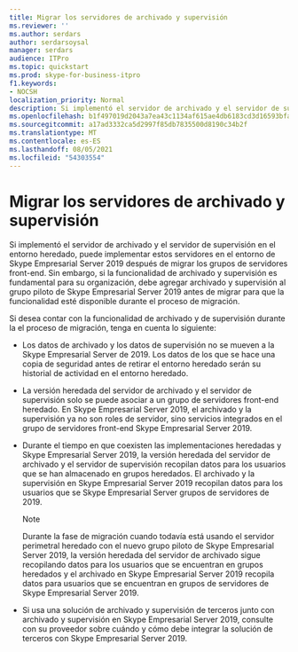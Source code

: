 ```yaml
---
title: Migrar los servidores de archivado y supervisión
ms.reviewer: ''
ms.author: serdars
author: serdarsoysal
manager: serdars
audience: ITPro
ms.topic: quickstart
ms.prod: skype-for-business-itpro
f1.keywords:
- NOCSH
localization_priority: Normal
description: Si implementó el servidor de archivado y el servidor de supervisión en el entorno heredado, puede implementar estos servidores en el entorno de Skype Empresarial Server 2019 después de migrar los grupos de servidores front-end. Sin embargo, si la funcionalidad de archivado y supervisión es fundamental para su organización, debe agregar archivado y supervisión al grupo piloto de Skype Empresarial Server 2019 antes de migrar para que la funcionalidad esté disponible durante el proceso de migración.
ms.openlocfilehash: b1f497019d2043a7ea43c1134af615ae4db6183cd3d16593bfab6e835fa4db32
ms.sourcegitcommit: a17ad3332ca5d2997f85db7835500d8190c34b2f
ms.translationtype: MT
ms.contentlocale: es-ES
ms.lasthandoff: 08/05/2021
ms.locfileid: "54303554"
---
```

# <a name="migrating-archiving-and-monitoring-servers"></a>Migrar los servidores de archivado y supervisión

Si implementó el servidor de archivado y el servidor de supervisión en el entorno heredado, puede implementar estos servidores en el entorno de Skype Empresarial Server 2019 después de migrar los grupos de servidores front-end. Sin embargo, si la funcionalidad de archivado y supervisión es fundamental para su organización, debe agregar archivado y supervisión al grupo piloto de Skype Empresarial Server 2019 antes de migrar para que la funcionalidad esté disponible durante el proceso de migración. 
  
Si desea contar con la funcionalidad de archivado y de supervisión durante la el proceso de migración, tenga en cuenta lo siguiente:
  
- Los datos de archivado y los datos de supervisión no se mueven a la Skype Empresarial Server de 2019. Los datos de los que se hace una copia de seguridad antes de retirar el entorno heredado serán su historial de actividad en el entorno heredado.
    
- La versión heredada del servidor de archivado y el servidor de supervisión solo se puede asociar a un grupo de servidores front-end heredado. En Skype Empresarial Server 2019, el archivado y la supervisión ya no son roles de servidor, sino servicios integrados en el grupo de servidores front-end Skype Empresarial Server 2019.
    
- Durante el tiempo en que coexisten las implementaciones heredadas y Skype Empresarial Server 2019, la versión heredada del servidor de archivado y el servidor de supervisión recopilan datos para los usuarios que se han almacenado en grupos heredados. El archivado y la supervisión en Skype Empresarial Server 2019 recopilan datos para los usuarios que se Skype Empresarial Server grupos de servidores de 2019.
    
    > [!NOTE]
    > Durante la fase de migración cuando todavía está usando el servidor perimetral heredado con el nuevo grupo piloto de Skype Empresarial Server 2019, la versión heredada del servidor de archivado sigue recopilando datos para los usuarios que se encuentran en grupos heredados y el archivado en Skype Empresarial Server 2019 recopila datos para usuarios que se encuentran en grupos de servidores de Skype Empresarial Server 2019. 
  
- Si usa una solución de archivado y supervisión de terceros junto con archivado y supervisión en Skype Empresarial Server 2019, consulte con su proveedor sobre cuándo y cómo debe integrar la solución de terceros con Skype Empresarial Server 2019.
    

